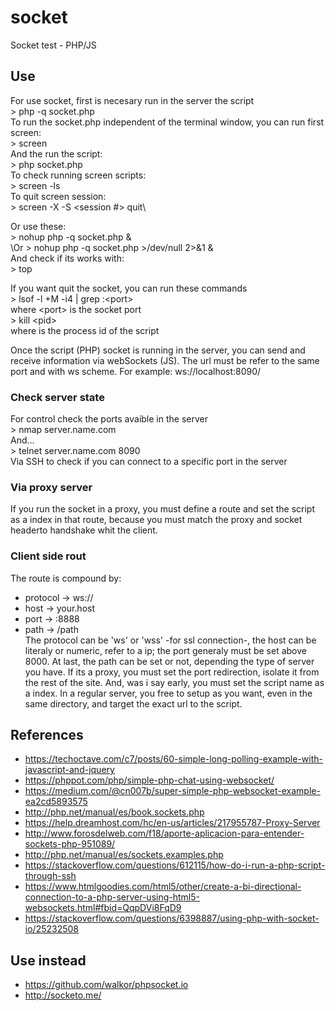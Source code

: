 # socket
Socket test - PHP/JS

## Use
For use socket, first is necesary run in the server the script\
\> php -q socket.php\
To run the socket.php independent of the terminal window, you can run first screen:\
\> screen\
And the run the script:\
\> php socket.php\
To check running screen scripts:\
\> screen -ls\
To quit screen session:\
\> screen -X -S \<session \#\> quit\

Or use these:\
\> nohup php -q socket.php &\
\Or
\> nohup php -q socket.php >/dev/null 2>&1 &\
And check if its works with:\
\> top

If you want quit the socket, you can run these commands\
\> lsof -l +M -i4 | grep :\<port>\
where \<port> is the socket port\
\> kill \<pid>\
where <pid> is the process id of the script
  
Once the script (PHP) socket is running in the server, you can send and receive information via webSockets (JS).
The url must be refer to the same port and with ws scheme. For example: ws://localhost:8090/

### Check server state
For control check the ports avaible in the server\
\> nmap server.name.com\
And...\
\> telnet server.name.com 8090\
Via SSH to check if you can connect to a specific port in the server

### Via proxy server
If you run the socket in a proxy, you must define a route and set the script as a index in that route, because you must match the proxy and socket headerto handshake whit the client.

### Client side rout
The route is compound by:
- protocol -> ws://
- host     -> your.host
- port     -> :8888
- path     -> /path\
The protocol can be 'ws' or 'wss' -for ssl connection-, the host can be literaly or numeric, refer to a ip; the port generaly must be set above 8000. At last, the path can be set or not, depending the type of server you have. If its a proxy, you must set the port redirection, isolate it from the rest of the site. And, was i say early, you must set the script name as a index. In a regular server, you free to setup as you want, even in the same directory, and target the exact url to the script. 

## References
- https://techoctave.com/c7/posts/60-simple-long-polling-example-with-javascript-and-jquery
- https://phppot.com/php/simple-php-chat-using-websocket/
- https://medium.com/@cn007b/super-simple-php-websocket-example-ea2cd5893575
- http://php.net/manual/es/book.sockets.php
- https://help.dreamhost.com/hc/en-us/articles/217955787-Proxy-Server
- http://www.forosdelweb.com/f18/aporte-aplicacion-para-entender-sockets-php-951089/
- http://php.net/manual/es/sockets.examples.php
- https://stackoverflow.com/questions/612115/how-do-i-run-a-php-script-through-ssh
- https://www.htmlgoodies.com/html5/other/create-a-bi-directional-connection-to-a-php-server-using-html5-websockets.html#fbid=QqpDVi8FqD9
- https://stackoverflow.com/questions/6398887/using-php-with-socket-io/25232508

## Use instead
- https://github.com/walkor/phpsocket.io
- http://socketo.me/
